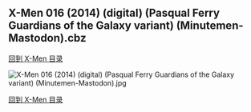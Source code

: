 ## X-Men 016 (2014) (digital) (Pasqual Ferry Guardians of the Galaxy variant) (Minutemen-Mastodon).cbz


[回到 X-Men 目录](https://github.com/alicewish/markdown/blob/master/series/X-Men.md)


![X-Men 016 (2014) (digital) (Pasqual Ferry Guardians of the Galaxy variant) (Minutemen-Mastodon).jpg](https://wx1.sinaimg.cn/large/6a9fdecaly1fr0yr3js5qj21kw2ece70.jpg)

[回到 X-Men 目录](https://github.com/alicewish/markdown/blob/master/series/X-Men.md)

